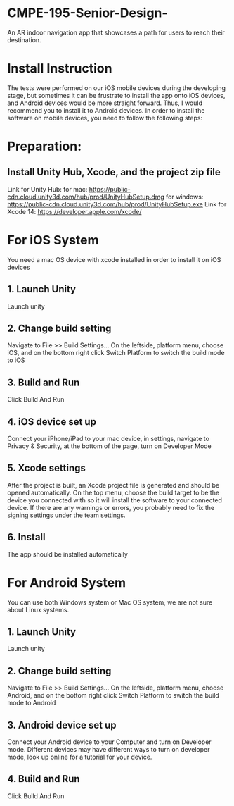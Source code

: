 # CMPE-195-Senior-Design-
An AR indoor navigation app that showcases a path for users to reach their destination. 

# Install Instruction 
The tests were performed on our iOS mobile devices during the developing stage, but sometimes it can be frustrate to install the app onto iOS devices, and Android devices would be more straight forward. Thus, I would recommend you to install it to Android devices.
In order to install the software on mobile devices, you need to follow the following steps:

# Preparation:
## Install Unity Hub, Xcode, and the project zip file
Link for Unity Hub: 
    for mac: https://public-cdn.cloud.unity3d.com/hub/prod/UnityHubSetup.dmg
    for windows: https://public-cdn.cloud.unity3d.com/hub/prod/UnityHubSetup.exe
Link for Xcode 14: https://developer.apple.com/xcode/

# For iOS System
You need a mac OS device with xcode installed in order to install it on iOS devices

## 1. Launch Unity
Launch unity

## 2. Change build setting
Navigate to File >> Build Settings...
On the leftside, platform menu, choose iOS, and on the bottom right click Switch Platform to switch the build mode to iOS

## 3. Build and Run
Click Build And Run

## 4. iOS device set up
Connect your iPhone/iPad to your mac device, in settings, navigate to Privacy & Security, at the bottom of the page, turn on Developer Mode 

## 5. Xcode settings
After the project is built, an Xcode project file is generated and should be opened automatically.
On the top menu, choose the build target to be the device you connected with so it will install the software to your connected device.
If there are any warnings or errors, you probably need to fix the signing settings under the team settings.

## 6. Install
The app should be installed automatically

# For Android System
You can use both Windows system or Mac OS system, we are not sure about Linux systems.

## 1. Launch Unity
Launch unity

## 2. Change build setting
Navigate to File >> Build Settings...
On the leftside, platform menu, choose Android, and on the bottom right click Switch Platform to switch the build mode to Android

## 3. Android device set up
Connect your Android device to your Computer and turn on Developer mode. 
Different devices may have different ways to turn on developer mode, look up online for a tutorial for your device.

## 4. Build and Run
Click Build And Run
